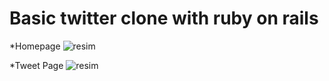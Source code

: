 # Basic twitter clone with ruby on rails


*Homepage
![resim](https://user-images.githubusercontent.com/56265588/159167661-e3a7ba6f-1a27-437f-af27-0870ca06551a.png)


*Tweet Page
![resim](https://user-images.githubusercontent.com/56265588/159167685-392a9e04-2738-4a58-86ea-877a0e95d918.png)